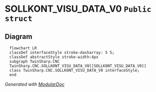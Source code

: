 # SOLLKONT_VISU_DATA_V0 `Public struct`

## Diagram
```mermaid
  flowchart LR
  classDef interfaceStyle stroke-dasharray: 5 5;
  classDef abstractStyle stroke-width:4px
  subgraph TwinSharp.CNC
  TwinSharp.CNC.SOLLKONT_VISU_DATA_V0[[SOLLKONT_VISU_DATA_V0]]
  class TwinSharp.CNC.SOLLKONT_VISU_DATA_V0 interfaceStyle;
  end
```

*Generated with* [*ModularDoc*](https://github.com/hailstorm75/ModularDoc)
